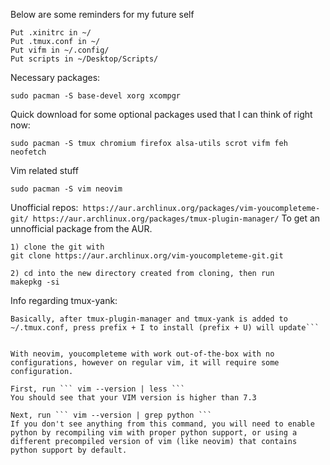 Below are some reminders for my future self
```
Put .xinitrc in ~/
Put .tmux.conf in ~/
Put vifm in ~/.config/
Put scripts in ~/Desktop/Scripts/
```
Necessary packages:
```
sudo pacman -S base-devel xorg xcompgr
```
Quick download for some optional packages used that I can think of right now:
```
sudo pacman -S tmux chromium firefox alsa-utils scrot vifm feh neofetch 
```
Vim related stuff
```
sudo pacman -S vim neovim
```

Unofficial repos:``` https://aur.archlinux.org/packages/vim-youcompleteme-git/ https://aur.archlinux.org/packages/tmux-plugin-manager/```
To get an unnofficial package from the AUR. 
``` 
1) clone the git with
git clone https://aur.archlinux.org/vim-youcompleteme-git.git

2) cd into the new directory created from cloning, then run  
makepkg -si
```

Info regarding tmux-yank: 
``` https://github.com/tmux-plugins/tmux-yank 
Basically, after tmux-plugin-manager and tmux-yank is added to ~/.tmux.conf, press prefix + I to install (prefix + U) will update```
		

With neovim, youcompleteme with work out-of-the-box with no configurations, however on regular vim, it will require some configuration.

First, run ``` vim --version | less ```
You should see that your VIM version is higher than 7.3

Next, run ``` vim --version | grep python ```
If you don't see anything from this command, you will need to enable python by recompiling vim with proper python support, or using a different precompiled version of vim (like neovim) that contains python support by default.

